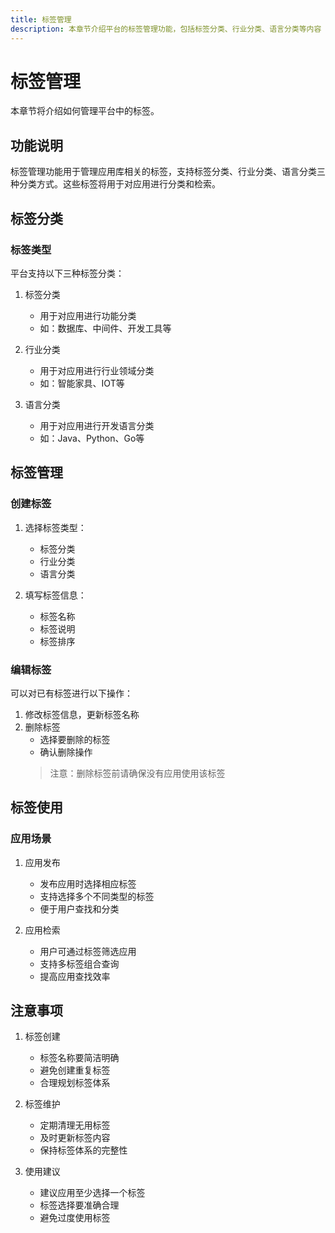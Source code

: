 ```yaml
---
title: 标签管理
description: 本章节介绍平台的标签管理功能，包括标签分类、行业分类、语言分类等内容
---
```


# 标签管理

本章节将介绍如何管理平台中的标签。

## 功能说明

标签管理功能用于管理应用库相关的标签，支持标签分类、行业分类、语言分类三种分类方式。这些标签将用于对应用进行分类和检索。

## 标签分类

### 标签类型

平台支持以下三种标签分类：

1. 标签分类
   - 用于对应用进行功能分类
   - 如：数据库、中间件、开发工具等

2. 行业分类
   - 用于对应用进行行业领域分类
   - 如：智能家具、IOT等

3. 语言分类
   - 用于对应用进行开发语言分类
   - 如：Java、Python、Go等

## 标签管理

### 创建标签

1. 选择标签类型：
   - 标签分类
   - 行业分类
   - 语言分类

2. 填写标签信息：
   - 标签名称
   - 标签说明
   - 标签排序

### 编辑标签

可以对已有标签进行以下操作：

1. 修改标签信息，更新标签名称
2. 删除标签
   - 选择要删除的标签
   - 确认删除操作
   > 注意：删除标签前请确保没有应用使用该标签

## 标签使用

### 应用场景

1. 应用发布
   - 发布应用时选择相应标签
   - 支持选择多个不同类型的标签
   - 便于用户查找和分类

2. 应用检索
   - 用户可通过标签筛选应用
   - 支持多标签组合查询
   - 提高应用查找效率

## 注意事项

1. 标签创建
   - 标签名称要简洁明确
   - 避免创建重复标签
   - 合理规划标签体系

2. 标签维护
   - 定期清理无用标签
   - 及时更新标签内容
   - 保持标签体系的完整性

3. 使用建议
   - 建议应用至少选择一个标签
   - 标签选择要准确合理
   - 避免过度使用标签
